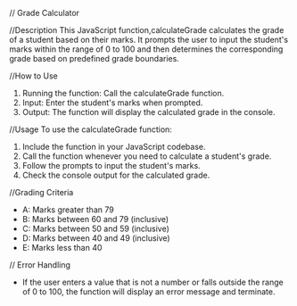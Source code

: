// Grade Calculator

//Description
This JavaScript function,calculateGrade calculates the grade of a student based on their marks. It prompts the user to input the student's marks within the range of 0 to 100 and then determines the corresponding grade based on predefined grade boundaries.

//How to Use
1. Running the function: Call the calculateGrade function.
2. Input: Enter the student's marks when prompted.
3. Output: The function will display the calculated grade in the console.

//Usage
To use the calculateGrade function:

1. Include the function in your JavaScript codebase.
2. Call the function whenever you need to calculate a student's grade.
3. Follow the prompts to input the student's marks.
4. Check the console output for the calculated grade.

//Grading Criteria
- A: Marks greater than 79
- B: Marks between 60 and 79 (inclusive)
- C: Marks between 50 and 59 (inclusive)
- D: Marks between 40 and 49 (inclusive)
- E: Marks less than 40

// Error Handling
- If the user enters a value that is not a number or falls outside the range of 0 to 100, the function will display an error message and terminate.

